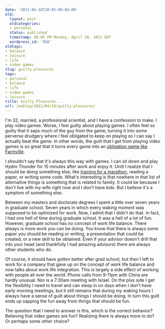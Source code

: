 ```yaml
---
date: '2011-04-18T20:05:00-04:00'
old:
  layout: post
  oldcategories:
  - personal
  status: published
  timestamp: 08:05 PM Monday, April 18, 2011 EDT
  wordpress_id: '958'
oldtags:
- balance
- leisure
- life
- video games
slug: guilty-pleasures
tags:
- personal
- balance
- life
- video games
- leisure
title: Guilty Pleasures...
url: /weblog/2011/04/18/guilty-pleasures/
---
```


I'm 32, married, a professional scientist, and I have a confession to make. I play video games. Worse, I feel guilty about playing games. I often feel so guilty that it saps much of the guy from the game, turning it into some perverse drudgery where I feel obligated to keep on playing so I can say I actually beat the game. In other words, the guilt that I get from playing video games is so great that it turns every game into an [obligation game like Farmville](http://majicjungle.com/blog/261/).






I shouldn't say that it's always this way with games. I can sit down and play Hydro Thunder for 15 minutes after work and enjoy it. Until I realize that I should be doing something else, like [training for a marathon](http://twentysixandtwo.wordpress.com/), reading a paper, or writing some code.  What's interesting is that nowhere in that list of alternative things is something that is related to family. It could be because I don't live with my wife right now and I don't have kids. But I believe it's a symptom of something else.






Between my masters and doctorate degrees I spent a little over seven years in graduate school. Seven years in which every waking moment was supposed to be optimized for work. Now, I admit that I didn't do that. In fact, I had one hell of time during graduate school. It was a hell of a lot of fun. However, graduate school has no concept of work life balance. There always
is more work you can be doing. You know that there is always some paper you should be reading or writing, a presentation that could be created, or a new skill to be obtained. Even if your advisor doesn't drill that into your head (and thankfully I had amazing advisors) there are always other students who do.






Of course, it should have gotten better after grad school, but then I left to work for a company that gave up on the concept of work life balance and now talks about work life integration. This is largely a side effect of working with people all over the world. Phone calls from 9-11pm with China are hardly unusual. Nor is a 7:30am meeting with Israel. On the plus side I get the
flexibility I need to travel and can sleep in on days when I don't have early morning meetings, but it still remains that during my waking hours I always have a sense of guilt about things I should be doing. In turn this guilt ends up sapping the fun away from things that should be fun.






The question that I need to answer is this, which is the correct behavior? Believing that video games are fun? Realizing there is always more to do? Or perhaps some other choice?
